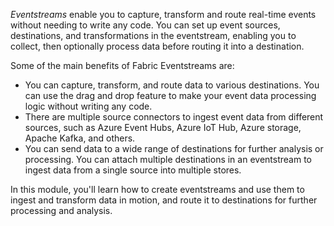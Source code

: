 *Eventstreams* enable you to capture, transform and route real-time events without needing to write any code. You can set up event sources, destinations, and transformations in the eventstream, enabling you to collect, then optionally process data before routing it into a destination.

Some of the main benefits of Fabric Eventstreams are:

- You can capture, transform, and route data to various destinations. You can use the drag and drop feature to make your event data processing logic without writing any code.
- There are multiple source connectors to ingest event data from different sources, such as Azure Event Hubs, Azure IoT Hub, Azure storage, Apache Kafka, and others.
- You can send data to a wide range of destinations for further analysis or processing. You can attach multiple destinations in an eventstream to ingest data from a single source into multiple stores.

In this module, you'll learn how to create eventstreams and use them to ingest and transform data in motion, and route it to destinations for further processing and analysis.